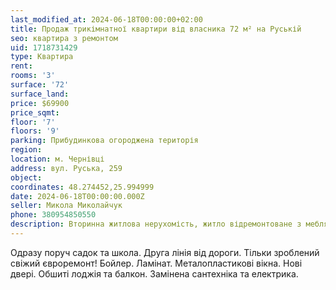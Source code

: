 ```yaml
---
last_modified_at: 2024-06-18T00:00:00+02:00
title: Продаж трикімнатної квартири від власника 72 м² на Руській
seo: квартира з ремонтом
uid: 1718731429
type: Квартира
rent:
rooms: '3'
surface: '72'
surface_land:
price: $69900
price_sqmt:
floor: '7'
floors: '9'
parking: Прибудинкова огороджена територія
region:
location: м. Чернівці
address: вул. Руська, 259
object:
coordinates: 48.274452,25.994999
date: 2024-06-18T00:00:00.000Z
seller: Микола Миколайчук
phone: 380954850550
description: Вторинна житлова нерухомість, житло відремонтоване з меблями і технікою, придатне і готове для проживання
---
```


Одразу поруч садок та школа. Друга лінія від дороги. Тільки зроблений свіжий євроремонт! Бойлер. Ламінат. Металопластикові вікна. Нові двері. Обшиті лоджія та балкон. Замінена сантехніка та електрика.
